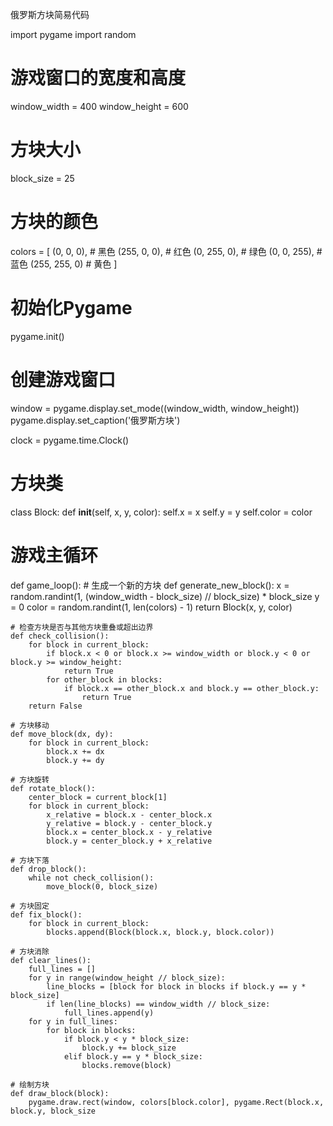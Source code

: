 俄罗斯方块简易代码



import pygame
import random

# 游戏窗口的宽度和高度
window_width = 400
window_height = 600

# 方块大小
block_size = 25

# 方块的颜色
colors = [
    (0, 0, 0),    # 黑色
    (255, 0, 0),  # 红色
    (0, 255, 0),  # 绿色
    (0, 0, 255),  # 蓝色
    (255, 255, 0) # 黄色
]

# 初始化Pygame
pygame.init()

# 创建游戏窗口
window = pygame.display.set_mode((window_width, window_height))
pygame.display.set_caption('俄罗斯方块')

clock = pygame.time.Clock()

# 方块类
class Block:
    def __init__(self, x, y, color):
        self.x = x
        self.y = y
        self.color = color

# 游戏主循环
def game_loop():
    # 生成一个新的方块
    def generate_new_block():
        x = random.randint(1, (window_width - block_size) // block_size) * block_size
        y = 0
        color = random.randint(1, len(colors) - 1)
        return Block(x, y, color)

    # 检查方块是否与其他方块重叠或超出边界
    def check_collision():
        for block in current_block:
            if block.x < 0 or block.x >= window_width or block.y < 0 or block.y >= window_height:
                return True
            for other_block in blocks:
                if block.x == other_block.x and block.y == other_block.y:
                    return True
        return False

    # 方块移动
    def move_block(dx, dy):
        for block in current_block:
            block.x += dx
            block.y += dy

    # 方块旋转
    def rotate_block():
        center_block = current_block[1]
        for block in current_block:
            x_relative = block.x - center_block.x
            y_relative = block.y - center_block.y
            block.x = center_block.x - y_relative
            block.y = center_block.y + x_relative

    # 方块下落
    def drop_block():
        while not check_collision():
            move_block(0, block_size)

    # 方块固定
    def fix_block():
        for block in current_block:
            blocks.append(Block(block.x, block.y, block.color))

    # 方块消除
    def clear_lines():
        full_lines = []
        for y in range(window_height // block_size):
            line_blocks = [block for block in blocks if block.y == y * block_size]
            if len(line_blocks) == window_width // block_size:
                full_lines.append(y)
        for y in full_lines:
            for block in blocks:
                if block.y < y * block_size:
                    block.y += block_size
                elif block.y == y * block_size:
                    blocks.remove(block)

    # 绘制方块
    def draw_block(block):
        pygame.draw.rect(window, colors[block.color], pygame.Rect(block.x, block.y, block_size
